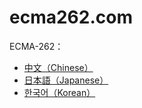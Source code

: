 # ecma262.com

ECMA-262：

- [中文（Chinese）](https://ecma262.com)
- [日本語（Japanese）](https://ecma262.com/jp)
- [한국어（Korean）](https://ecma262.com/ko)
